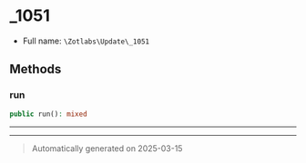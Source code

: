 
# _1051





* Full name: `\Zotlabs\Update\_1051`




## Methods


### run



```php
public run(): mixed
```












***


***
> Automatically generated on 2025-03-15

